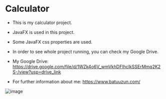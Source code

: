 # Calculator

* This is my calculator project.

* JavaFX is used in this project.

* Some JavaFX css properties are used.

* In order to see whole project running, you can check my Google Drive.

* My Google Drive: https://drive.google.com/file/d/1WZk4o6V_wmVkhDFIhclkSSErMmq2K2S-/view?usp=drive_link

* For further information about me: https://www.batuuzun.com/

![image](https://github.com/BatuUzun/Calculator/assets/103521291/e2661bd8-9f00-4d1c-8735-2ccbfd2c1604)
